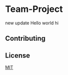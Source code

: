# Team-Project

new update 
Hello world
hi

## Contributing

## License

[MIT](https://choosealicense.com/licenses/mit/)
